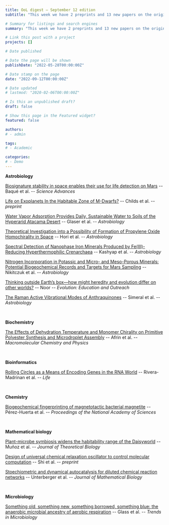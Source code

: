 ```yaml
---
title: OoL digest — September 12 edition
subtitle: "This week we have 2 preprints and 13 new papers on the origin of life. Enjoy!"

# Summary for listings and search engines
summary: "This week we have 2 preprints and 13 new papers on the origin of life. Enjoy!"

# Link this post with a project
projects: []

# Date published

# Date the page will be shown
publishDate: "2022-05-28T00:00:00Z"

# Date stamp on the page
date: "2022-09-12T00:00:00Z"

# Date updated
# lastmod: "2020-02-06T00:00:00Z"

# Is this an unpublished draft?
draft: false

# Show this page in the Featured widget?
featured: false

authors:
# - admin

tags:
# - Academic

categories:
# - Demo
---
```


**Astrobiology**

[Biosignature stability in space enables their use for life detection on Mars](https://doi.org/10.1126/sciadv.abn7412) -- Baqué et al. -- *Science Advances*

[Life on Exoplanets In the Habitable Zone of M-Dwarfs?](https://doi.org/10.48550/arXiv.2209.02860) -- Childs et al. -- *preprint*

[Water Vapor Adsorption Provides Daily, Sustainable Water to Soils of the Hyperarid Atacama Desert](https://doi.org/10.1089/ast.2021.0171) -- Glaser et al. -- *Astrobiology*

[Theoretical Investigation into a Possibility of Formation of Propylene Oxide Homochirality in Space](https://doi.org/10.1089/ast.2022.0005) -- Hori et al. -- *Astrobiology*

[Spectral Detection of Nanophase Iron Minerals Produced by Fe(III)-Reducing Hyperthermophilic Crenarchaea](https://doi.org/10.1089/ast.2022.0042) -- Kashyap et al. -- *Astrobiology*

[Nitrogen Incorporation in Potassic and Micro- and Meso-Porous Minerals: Potential Biogeochemical Records and Targets for Mars Sampling](https://doi.org/10.1089/ast.2021.0158) -- Nikitczuk et al. -- *Astrobiology*

[Thinking outside Earth’s box—how might heredity and evolution differ on other worlds?](https://doi.org/10.1186/s12052-022-00172-4) -- Noor -- *Evolution: Education and Outreach*

[The Raman Active Vibrational Modes of Anthraquinones](https://doi.org/10.1089/ast.2021.0170) -- Simeral et al. -- *Astrobiology*

<br>

**Biochemistry**

[The Effects of Dehydration Temperature and Monomer Chirality on Primitive Polyester Synthesis and Microdroplet Assembly](https://doi.org/10.1002/macp.202200235) -- Afrin et al. -- *Macromolecular Chemistry and Physics*

<br>

**Bioinformatics**

[Rolling Circles as a Means of Encoding Genes in the RNA World](https://doi.org/10.3390/life12091373) -- Rivera-Madrinan et al. -- *Life*

<br>

**Chemistry**

[Biogeochemical fingerprinting of magnetotactic bacterial magnetite](https://doi.org/10.1073/pnas.2203758119) -- Pérez-Huerta et al. -- *Proceedings of the National Academy of Sciences*

<br>

**Mathematical biology**

[Plant-microbe symbiosis widens the habitability range of the Daisyworld](https://doi.org/10.1016/j.jtbi.2022.111275) -- Muñoz et al. -- *Journal of Theoretical Biology*

[Design of universal chemical relaxation oscillator to control molecular computation](https://doi.org/10.48550/arXiv.2209.03033) -- Shi et al. -- *preprint*

[Stoechiometric and dynamical autocatalysis for diluted chemical reaction networks](https://doi.org/10.1007/s00285-022-01798-0) -- Unterberger et al. -- *Journal of Mathematical Biology*

<br>

**Microbiology**

[Something old, something new, something borrowed, something blue: the anaerobic microbial ancestry of aerobic respiration](https://doi.org/10.1016/j.tim.2022.08.006) -- Glass et al. -- *Trends in Microbiology*

<br>
